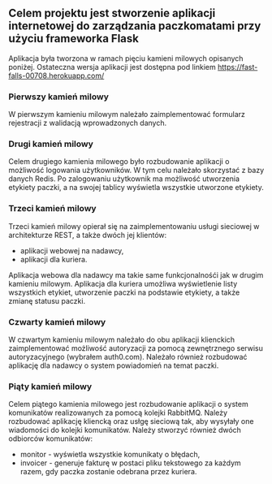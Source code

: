 ## Celem projektu jest stworzenie aplikacji internetowej do zarządzania paczkomatami przy użyciu frameworka Flask

Aplikacja była tworzona w ramach pięciu kamieni milowych opisanych poniżej. 
Ostateczna wersja aplikacji jest dostępna pod linkiem https://fast-falls-00708.herokuapp.com/ 

### Pierwszy kamień milowy
W pierwszym kamieniu milowym należało zaimplementować formularz rejestracji z walidacją wprowadzonych danych.

### Drugi kamień milowy

Celem drugiego kamienia milowego było rozbudowanie aplikacji o możliwość logowania użytkowników. W tym celu należało skorzystać z bazy danych Redis. Po zalogowaniu użytkownik ma możliwość utworzenia etykiety paczki, a na swojej tablicy wyświetla wszystkie utworzone etykiety.

### Trzeci kamień milowy

Trzeci kamień milowy opierał się na zaimplementowaniu usługi sieciowej w architekturze REST, a także dwóch jej klientów:
- aplikacji webowej na nadawcy,
- aplikacji dla kuriera.

Aplikacja webowa dla nadawcy ma takie same funkcjonalnośći jak w drugim kamieniu milowym.
Aplikacja dla kuriera umożliwa wyświetlenie listy wszystkich etykiet, utworzenie paczki na podstawie etykiety, a także zmianę statusu paczki.

### Czwarty kamień milowy
W czwartym kamieniu milowym należało do obu aplikacji klienckich zaimplementować możliwość autoryzacji za pomocą zewnętrznego serwisu autoryzacyjnego  (wybrałem auth0.com). Należało również rozbudować aplikację dla nadawcy o system powiadomień na temat paczki.

### Piąty kamień milowy
Celem piątego kamienia milowego jest rozbudowanie aplikacji o system komunikatów realizowanych za pomocą kolejki RabbitMQ. Należy rozbudować aplikację kliencką oraz usłgę sieciową tak, aby wysyłały one wiadomości do kolejki komunikatów.
Należy stworzyć również dwóch odbiorców komunikatów:
- monitor - wyświetla wszystkie komunikaty o błędach,
- invoicer - generuje fakturę w postaci pliku tekstowego za każdym razem, gdy paczka zostanie odebrana przez kuriera.

